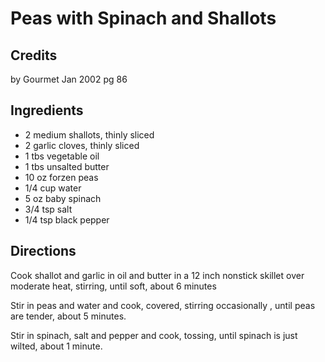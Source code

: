 # Peas with Spinach and Shallots 

<!-- BEGIN content -->

## Credits

by Gourmet Jan 2002 pg 86

## Ingredients

- 2 medium shallots, thinly sliced
- 2 garlic cloves, thinly sliced
- 1 tbs vegetable oil
- 1 tbs unsalted butter
- 10 oz forzen peas
- 1/4 cup water
- 5 oz baby spinach
- 3/4 tsp salt
- 1/4 tsp black pepper

## Directions

Cook shallot and garlic in oil and butter in a 12 inch nonstick skillet over moderate heat, stirring, until soft, about 6 minutes  
  
 Stir in peas and water and cook, covered, stirring occasionally , until peas are tender, about 5 minutes.  
  
 Stir in spinach, salt and pepper and cook, tossing, until spinach is just wilted, about 1 minute.

<!-- END content -->


